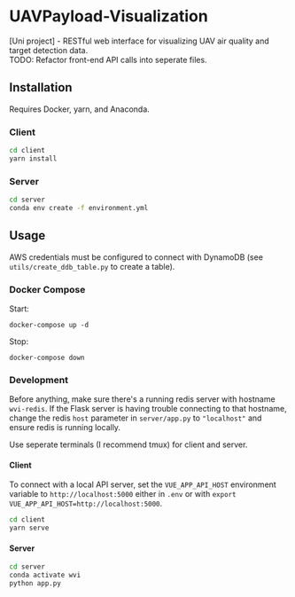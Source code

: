 # UAVPayload-Visualization

[Uni project] - RESTful web interface for visualizing UAV air quality and target detection data. \
TODO: Refactor front-end API calls into seperate files.

## Installation

Requires Docker, yarn, and Anaconda.

### Client

```bash
cd client
yarn install
```

### Server

```bash
cd server
conda env create -f environment.yml
```

## Usage

AWS credentials must be configured to connect with DynamoDB (see `utils/create_ddb_table.py` to create a table).

### Docker Compose
Start:
```
docker-compose up -d
```
Stop:
```
docker-compose down
```

### Development

Before anything, make sure there's a running redis server with hostname `wvi-redis`.
If the Flask server is having trouble connecting to that hostname, change the redis `host` parameter in `server/app.py` to `"localhost"`
and ensure redis is running locally.

Use seperate terminals (I recommend tmux) for client and server.

#### Client

To connect with a local API server, set the `VUE_APP_API_HOST` environment variable to `http://localhost:5000` either in `.env` or with `export VUE_APP_API_HOST=http://localhost:5000`.

```bash
cd client
yarn serve
```

#### Server

```bash
cd server
conda activate wvi
python app.py
```
